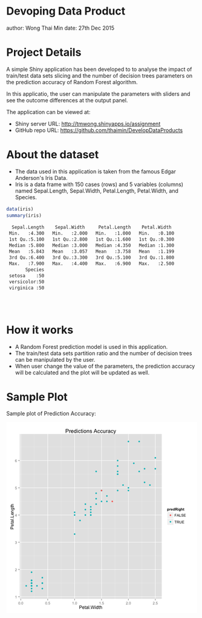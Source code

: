 Devoping Data Product
========================================================
author: Wong Thai Min
date: 27th Dec 2015

Project Details
========================================================
A simple Shiny application has been developed to to analyse the impact of train/test data sets slicing and the number of decision trees parameters on the prediction accuracy of Random Forest algorithm.

In this applicatio, the user can manipulate the parameters with sliders and see the outcome differences at the output panel.

The application can be viewed at:
- Shiny server URL: http://tmwong.shinyapps.io/assignment
- GitHub repo URL: https://github.com/thaimin/DevelopDataProducts

About the dataset
========================================================
- The data used in this application is taken from the famous Edgar Anderson's Iris Data.
- Iris is a data frame with 150 cases (rows) and 5 variables (columns) named Sepal.Length, Sepal.Width, Petal.Length, Petal.Width, and Species.

```r
data(iris)
summary(iris)
```

```
  Sepal.Length    Sepal.Width     Petal.Length    Petal.Width   
 Min.   :4.300   Min.   :2.000   Min.   :1.000   Min.   :0.100  
 1st Qu.:5.100   1st Qu.:2.800   1st Qu.:1.600   1st Qu.:0.300  
 Median :5.800   Median :3.000   Median :4.350   Median :1.300  
 Mean   :5.843   Mean   :3.057   Mean   :3.758   Mean   :1.199  
 3rd Qu.:6.400   3rd Qu.:3.300   3rd Qu.:5.100   3rd Qu.:1.800  
 Max.   :7.900   Max.   :4.400   Max.   :6.900   Max.   :2.500  
       Species  
 setosa    :50  
 versicolor:50  
 virginica :50  
                
                
                
```

How it works
========================================================
- A Random Forest prediction model is used in this application.
- The train/test data sets partition ratio and the number of decision trees can be manipulated by the user.
- When user change the value of the parameters, the prediction accuracy will be calculated and the plot will be updated as well.



Sample Plot
========================================================
Sample plot of Prediction Accuracy:

![plot of chunk unnamed-chunk-2](DevDataProduct-figure/unnamed-chunk-2-1.png) 
